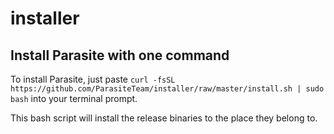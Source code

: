 # installer
## Install Parasite with one command

To install Parasite, just paste ```curl -fsSL https://github.com/ParasiteTeam/installer/raw/master/install.sh | sudo bash``` into your terminal prompt.

This bash script will install the release binaries to the place they belong to.
